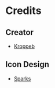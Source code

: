 # Credits

## Creator
- [Kroppeb](https://twitter.com/kroppeb)

## Icon Design
- [Sparks](https://twitter.com/SelcouthSparks)
